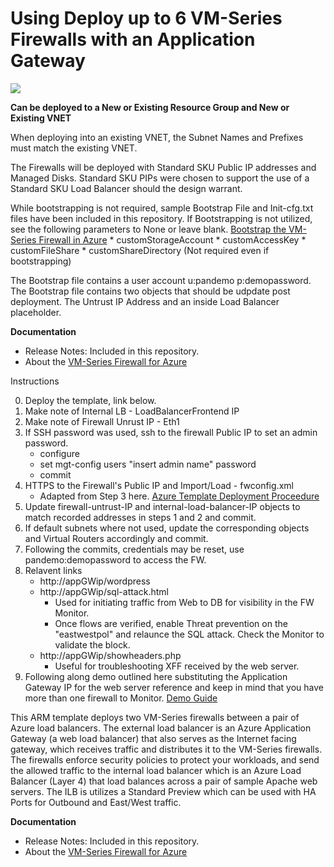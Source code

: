 # Using Deploy up to 6 VM-Series Firewalls with an Application Gateway

[<img src="http://azuredeploy.net/deploybutton.png"/>](https://portal.azure.com/#create/Microsoft.Template/uri/https%3A%2F%2Fraw.githubusercontent.com%2Fjasonmeurer%2Fazure-appgw-2fw%2Fmaster%2Fazuredeploy.json)

**Can be deployed to a New or Existing Resource Group and New or Existing VNET**

When deploying into an existing VNET, the Subnet Names and Prefixes must match the existing VNET.

The Firewalls will be deployed with Standard SKU Public IP addresses and Managed Disks.  Standard SKU PIPs were chosen to support the use of a Standard SKU Load Balancer should the design warrant.

While bootstrapping is not required, sample Bootstrap File and Init-cfg.txt files have been included in this repository.  If Bootstrapping is not utilized, see the following parameters to None or leave blank.
[Bootstrap the VM-Series Firewall in Azure](https://www.paloaltonetworks.com/documentation/81/virtualization/virtualization/bootstrap-the-vm-series-firewall/bootstrap-the-vm-series-firewall-in-azure)
	* customStorageAccount
	* customAccessKey
	* customFileShare
	* customShareDirectory (Not required even if bootstrapping)

The Bootstrap file contains a user account u:pandemo p:demopassword.  
The Bootstrap file contains two objects that should be udpdate post deployment.  The Untrust IP Address and an inside Load Balancer placeholder.

**Documentation**
* Release Notes: Included in this repository.
* About the [VM-Series Firewall for Azure](https://azure.paloaltonetworks.com)



Instructions

0. Deploy the template, link below.
1. Make note of Internal LB - LoadBalancerFrontend IP
2. Make note of Firewall Unrust IP - Eth1
3. If SSH password was used, ssh to the firewall Public IP to set an admin password.
	* configure
	* set mgt-config users "insert admin name" password
	* commit
4. HTTPS to the Firewall's Public IP and Import/Load - fwconfig.xml
	* Adapted from Step 3 here. [Azure Template Deployment Proceedure](https://www.paloaltonetworks.com/documentation/71/virtualization/virtualization/set-up-the-vm-series-firewall-in-azure/start-using-the-vm-series-azure-application-gateway-template#_37860)
5. Update firewall-untrust-IP and internal-load-balancer-IP objects to match recorded addresses in steps 1 and 2 and commit.
6. If default subnets where not used, update the corresponding objects and Virtual Routers accordingly and commit.
7. Following the commits, credentials may be reset, use pandemo:demopassword to access the FW.
8. Relavent links
	* http://appGWip/wordpress
	* http://appGWip/sql-attack.html
		* Used for initiating traffic from Web to DB for visibility in the FW Monitor.
		* Once flows are verified, enable Threat prevention on the "eastwestpol" and relaunce the SQL attack.  Check the Monitor to validate the block.
	* http://appGWip/showheaders.php
		* Useful for troubleshooting XFF received by the web server.
9. Following along demo outlined here substituting the Application Gateway IP for the web server reference and keep in mind that you have more than one firewall to Monitor.
[Demo Guide](https://github.com/PaloAltoNetworks/azure/blob/master/two-tier-sample/Azure_ARM_template_deployment_guide.pdf)

This ARM template deploys two VM-Series firewalls between a pair of Azure load balancers. The external load balancer is an Azure Application Gateway (a web load balancer) that also serves as the Internet facing gateway, which  receives traffic and distributes it to the VM-Series firewalls. The firewalls enforce security policies to protect your workloads, and send the allowed traffic to the internal load balancer which is an Azure Load Balancer (Layer 4) that load balances across a pair of sample Apache web servers.  The ILB is utilizes a Standard Preview which can be used with HA Ports for Outbound and East/West traffic.

**Documentation**
* Release Notes: Included in this repository.
* About the [VM-Series Firewall for Azure](https://azure.paloaltonetworks.com)

